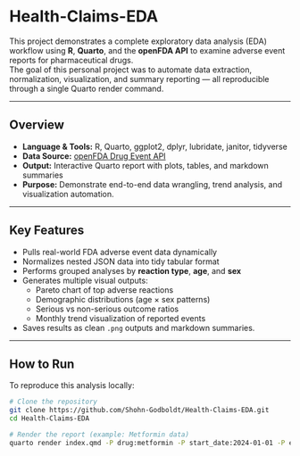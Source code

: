 
# Health-Claims-EDA

This project demonstrates a complete exploratory data analysis (EDA) workflow using **R**, **Quarto**, and the **openFDA API** to examine adverse event reports for pharmaceutical drugs.  
The goal of this personal project was to automate data extraction, normalization, visualization, and summary reporting — all reproducible through a single Quarto render command.

---

##  Overview
- **Language & Tools:** R, Quarto, ggplot2, dplyr, lubridate, janitor, tidyverse  
- **Data Source:** [openFDA Drug Event API](https://open.fda.gov/apis/drug/event/)  
- **Output:** Interactive Quarto report with plots, tables, and markdown summaries  
- **Purpose:** Demonstrate end-to-end data wrangling, trend analysis, and visualization automation.

---

##  Key Features
- Pulls real-world FDA adverse event data dynamically
- Normalizes nested JSON data into tidy tabular format
- Performs grouped analyses by **reaction type**, **age**, and **sex**
- Generates multiple visual outputs:
  - Pareto chart of top adverse reactions  
  - Demographic distributions (age × sex patterns)  
  - Serious vs non-serious outcome ratios  
  - Monthly trend visualization of reported events
- Saves results as clean `.png` outputs and markdown summaries.

---

##  How to Run
To reproduce this analysis locally:

```bash
# Clone the repository
git clone https://github.com/Shohn-Godboldt/Health-Claims-EDA.git
cd Health-Claims-EDA

# Render the report (example: Metformin data)
quarto render index.qmd -P drug:metformin -P start_date:2024-01-01 -P end_date:2024-03-31
